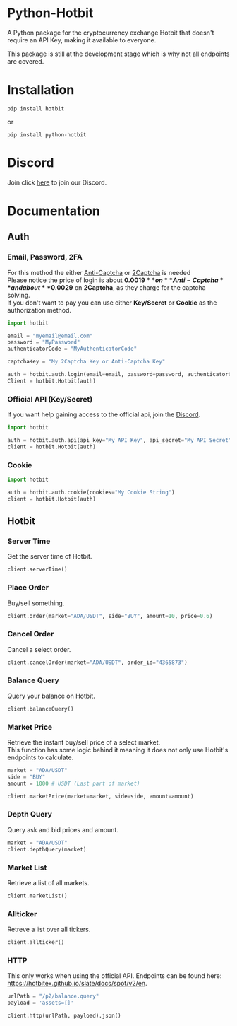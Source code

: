 # Python-Hotbit
A Python package for the cryptocurrency exchange Hotbit that doesn't require an API Key, making it available to everyone.

This package is still at the development stage which is why not all endpoints are covered.

# Installation
```
pip install hotbit
```
or 
```
pip install python-hotbit
```

# Discord
Join click [here](https://discord.gg/FAK6yVQFE3) to join our Discord.

# Documentation
## Auth
### Email, Password, 2FA
For this method the either [Anti-Captcha](https://anti-captcha.com/) or [2Captcha](https://2captcha.com/) is needed  
Please notice the price of login is about **$0.0019** on **Anti-Captcha** and about **$0.0029** on **2Captcha**, as they charge for the captcha solving.  
If you don't want to pay you can use either **Key/Secret** or **Cookie** as the authorization method.
```python
import hotbit

email = "myemail@email.com"
password = "MyPassword"
authenticatorCode = "MyAuthenticatorCode"

captchaKey = "My 2Captcha Key or Anti-Captcha Key"

auth = hotbit.auth.login(email=email, password=password, authenticatorCode=authenticatorCode, antiCaptcha=captchaKey)
Client = hotbit.Hotbit(auth)
```
### Official API (Key/Secret)
If you want help gaining access to the official api, join the [Discord](https://discord.gg/hotbit).
```python
import hotbit

auth = hotbit.auth.api(api_key="My API Key", api_secret="My API Secret")
client = hotbit.Hotbit(auth)
```  
### Cookie
```python
import hotbit

auth = hotbit.auth.cookie(cookies="My Cookie String")
client = hotbit.Hotbit(auth)
```  
  
  

## Hotbit
### Server Time
Get the server time of Hotbit.
```python
client.serverTime()
```

### Place Order
Buy/sell something.
```python
client.order(market="ADA/USDT", side="BUY", amount=10, price=0.6)
```

### Cancel Order
Cancel a select order.
```python
client.cancelOrder(market="ADA/USDT", order_id="4365873")
```

### Balance Query
Query your balance on Hotbit.
```python
client.balanceQuery()
```

### Market Price
Retrieve the instant buy/sell price of a select market.  
This function has some logic behind it meaning it does not only use Hotbit's endpoints to calculate.
```python
market = "ADA/USDT"
side = "BUY"
amount = 1000 # USDT (Last part of market)

client.marketPrice(market=market, side=side, amount=amount)
```

### Depth Query
Query ask and bid prices and amount.
```python
market = "ADA/USDT"
client.depthQuery(market)
```

### Market List
Retrieve a list of all markets.
```python
client.marketList()
```

### Allticker
Retreve a list over all tickers.
```python
client.allticker()
```

### HTTP
This only works when using the official API. Endpoints can be found here: https://hotbitex.github.io/slate/docs/spot/v2/en.
```python
urlPath = "/p2/balance.query"
payload = 'assets=[]'

client.http(urlPath, payload).json()
```
